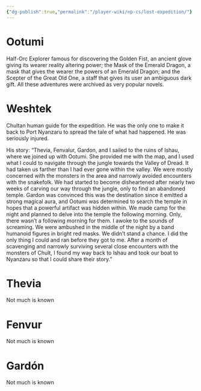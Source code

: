 ```yaml
---
{"dg-publish":true,"permalink":"/player-wiki/np-cs/lost-expedition/"}
---
```


# Ootumi

Half-Orc Explorer famous for discovering the Golden Fist, an ancient glove giving its wearer reality altering power; the Mask of the Emerald Dragon, a mask that gives the wearer the powers of an Emerald Dragon; and the Scepter of the Great Old One, a staff that gives its user an ambiguous dark gift. All these adventures were archived as very popular novels.


# Weshtek

Chultan human guide for the expedition. He was the only one to make it back to Port Nyanzaru to spread the tale of what had happened. He was seriously injured. 

His story:
“Thevia, Fenvalur, Gardon, and I sailed to the ruins of Ishau, where we joined up with Ootumi. She provided me with the map, and I used what I could to navigate through the jungle towards the Valley of Dread. It had taken us farther than I had ever gone within the valley. We were mostly concerned with the monsters in the area and narrowly avoided encounters with the snakefolk. We had started to become disheartened after nearly two weeks of carving our way through the jungle, only to find an abandoned temple. Gardon was convinced this was the destination since it emitted a strong magical aura, and Ootumi was determined to search the temple in hopes that a powerful artifact was hidden within. We made camp for the night and planned to delve into the temple the following morning. Only, there wasn’t a following morning for them. I awoke to the sounds of screaming. We were ambushed in the middle of the night by a band humanoid figures in bright red masks.  We didn’t stand a chance. I did the only thing I could and ran before they got to me. After a month of scavenging and narrowly surviving several close encounters with the monsters of Chult, I found my way back to Ishau and took our boat to Nyanzaru so that I could share their story.”

# Thevia

Not much is known

# Fenvur

Not much is known

# Gardón

Not much is known